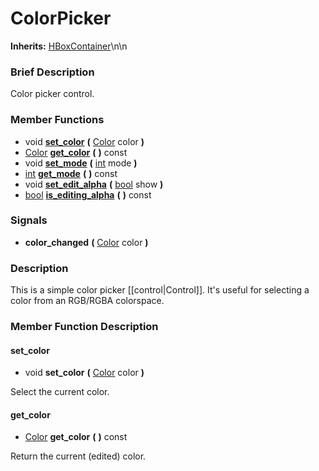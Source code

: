 #  ColorPicker  
**Inherits:** [HBoxContainer](class_hboxcontainer)\\n\\n
###  Brief Description  
Color picker control.

###  Member Functions 
  * void  **[set_color](#set_color)**  **(** [Color](class_color) color  **)**
  * [Color](class_color)  **[get_color](#get_color)**  **(** **)** const
  * void  **[set_mode](#set_mode)**  **(** [int](class_int) mode  **)**
  * [int](class_int)  **[get_mode](#get_mode)**  **(** **)** const
  * void  **[set_edit_alpha](#set_edit_alpha)**  **(** [bool](class_bool) show  **)**
  * [bool](class_bool)  **[is_editing_alpha](#is_editing_alpha)**  **(** **)** const

###  Signals  
  *  **color_changed**  **(** [Color](class_color) color  **)**

###  Description  
This is a simple color picker [[control|Control]]. It's useful for selecting a color from an RGB/RGBA colorspace.

###  Member Function Description  

#### <a name="set_color">set_color</a>
  * void  **set_color**  **(** [Color](class_color) color  **)**

Select the current color.

#### <a name="get_color">get_color</a>
  * [Color](class_color)  **get_color**  **(** **)** const

Return the current (edited) color.
